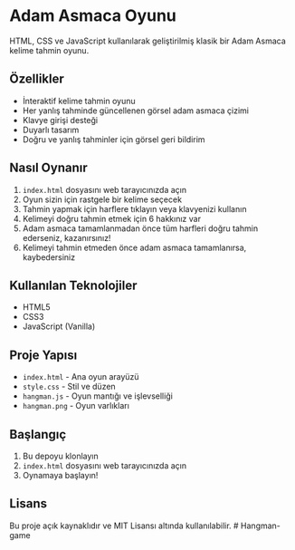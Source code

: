 # Adam Asmaca Oyunu

HTML, CSS ve JavaScript kullanılarak geliştirilmiş klasik bir Adam Asmaca kelime tahmin oyunu.

## Özellikler

- İnteraktif kelime tahmin oyunu
- Her yanlış tahminde güncellenen görsel adam asmaca çizimi
- Klavye girişi desteği
- Duyarlı tasarım
- Doğru ve yanlış tahminler için görsel geri bildirim

## Nasıl Oynanır

1. `index.html` dosyasını web tarayıcınızda açın
2. Oyun sizin için rastgele bir kelime seçecek
3. Tahmin yapmak için harflere tıklayın veya klavyenizi kullanın
4. Kelimeyi doğru tahmin etmek için 6 hakkınız var
5. Adam asmaca tamamlanmadan önce tüm harfleri doğru tahmin ederseniz, kazanırsınız!
6. Kelimeyi tahmin etmeden önce adam asmaca tamamlanırsa, kaybedersiniz

## Kullanılan Teknolojiler

- HTML5
- CSS3
- JavaScript (Vanilla)

## Proje Yapısı

- `index.html` - Ana oyun arayüzü
- `style.css` - Stil ve düzen
- `hangman.js` - Oyun mantığı ve işlevselliği
- `hangman.png` - Oyun varlıkları

## Başlangıç

1. Bu depoyu klonlayın
2. `index.html` dosyasını web tarayıcınızda açın
3. Oynamaya başlayın!

## Lisans

Bu proje açık kaynaklıdır ve MIT Lisansı altında kullanılabilir. # Hangman-game
